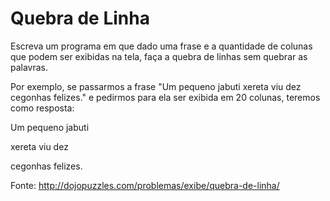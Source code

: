 Quebra de Linha
===============

Escreva um programa em que dado uma frase e a quantidade de colunas que podem ser exibidas na tela, faça a quebra de linhas sem quebrar as palavras.

Por exemplo, se passarmos a frase "Um pequeno jabuti xereta viu dez cegonhas felizes." e pedirmos para ela ser exibida em 20 colunas, teremos como resposta:

Um pequeno jabuti

xereta viu dez

cegonhas felizes.

Fonte: http://dojopuzzles.com/problemas/exibe/quebra-de-linha/